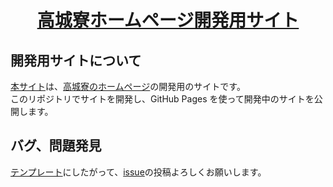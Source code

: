 <div align="center">
<a href="https://takajodormitory.github.io/HomePage/">

# 高城寮ホームページ開発用サイト

</a>

</div>

## 開発用サイトについて

[本サイト](https://takajodormitory.github.io/HomePage/index.html)は、[高城寮のホームページ](https://www.tokuyama.ac.jp/dormitory/)の開発用のサイトです。  
このリポジトリでサイトを開発し、GitHub Pages を使って開発中のサイトを公開します。

## バグ、問題発見

[テンプレート](https://github.com/TakajoDormitory/HomePage/issues/new/choose)にしたがって、[issue](https://github.com/TakajoDormitory/HomePage/issues)の投稿よろしくお願いします。
